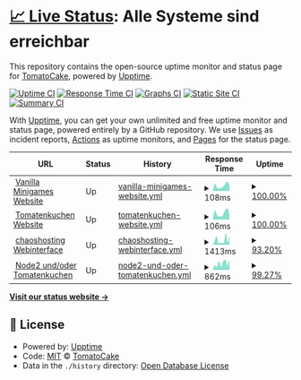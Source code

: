 # [📈 Live Status](https://devtomatocake.github.io/Status): <!--live status--> **Alle Systeme sind erreichbar**

This repository contains the open-source uptime monitor and status page for [TomatoCake](https://vanillaminigames.eu/), powered by [Upptime](https://github.com/upptime/upptime).

[![Uptime CI](https://github.com/devtomatocake/Status/workflows/Uptime%20CI/badge.svg)](https://github.com/devtomatocake/Status/actions?query=workflow%3A%22Uptime+CI%22)
[![Response Time CI](https://github.com/devtomatocake/Status/workflows/Response%20Time%20CI/badge.svg)](https://github.com/devtomatocake/Status/actions?query=workflow%3A%22Response+Time+CI%22)
[![Graphs CI](https://github.com/devtomatocake/Status/workflows/Graphs%20CI/badge.svg)](https://github.com/devtomatocake/Status/actions?query=workflow%3A%22Graphs+CI%22)
[![Static Site CI](https://github.com/devtomatocake/Status/workflows/Static%20Site%20CI/badge.svg)](https://github.com/devtomatocake/Status/actions?query=workflow%3A%22Static+Site+CI%22)
[![Summary CI](https://github.com/devtomatocake/Status/workflows/Summary%20CI/badge.svg)](https://github.com/devtomatocake/Status/actions?query=workflow%3A%22Summary+CI%22)

With [Upptime](https://upptime.js.org), you can get your own unlimited and free uptime monitor and status page, powered entirely by a GitHub repository. We use [Issues](https://github.com/devtomatocake/Status/issues) as incident reports, [Actions](https://github.com/devtomatocake/Status/actions) as uptime monitors, and [Pages](https://devtomatocake.github.io/Status) for the status page.

<!--start: status pages-->
<!-- This summary is generated by Upptime (https://github.com/upptime/upptime) -->
<!-- Do not edit this manually, your changes will be overwritten -->
<!-- prettier-ignore -->
| URL | Status | History | Response Time | Uptime |
| --- | ------ | ------- | ------------- | ------ |
| <img alt="" src="https://vanillaminigames.eu/images/favicon.ico" height="13"> [Vanilla Minigames Website](https://vanillaminigames.eu) | Up | [vanilla-minigames-website.yml](https://github.com/DEVTomatoCake/Status/commits/HEAD/history/vanilla-minigames-website.yml) | <details><summary><img alt="Response time graph" src="./graphs/vanilla-minigames-website/response-time-week.png" height="20"> 108ms</summary><br><a href="https://status.vanillaminigames.eu/history/vanilla-minigames-website"><img alt="Response time 108" src="https://img.shields.io/endpoint?url=https%3A%2F%2Fraw.githubusercontent.com%2FDEVTomatoCake%2FStatus%2FHEAD%2Fapi%2Fvanilla-minigames-website%2Fresponse-time.json"></a><br><a href="https://status.vanillaminigames.eu/history/vanilla-minigames-website"><img alt="24-hour response time 94" src="https://img.shields.io/endpoint?url=https%3A%2F%2Fraw.githubusercontent.com%2FDEVTomatoCake%2FStatus%2FHEAD%2Fapi%2Fvanilla-minigames-website%2Fresponse-time-day.json"></a><br><a href="https://status.vanillaminigames.eu/history/vanilla-minigames-website"><img alt="7-day response time 108" src="https://img.shields.io/endpoint?url=https%3A%2F%2Fraw.githubusercontent.com%2FDEVTomatoCake%2FStatus%2FHEAD%2Fapi%2Fvanilla-minigames-website%2Fresponse-time-week.json"></a><br><a href="https://status.vanillaminigames.eu/history/vanilla-minigames-website"><img alt="30-day response time 91" src="https://img.shields.io/endpoint?url=https%3A%2F%2Fraw.githubusercontent.com%2FDEVTomatoCake%2FStatus%2FHEAD%2Fapi%2Fvanilla-minigames-website%2Fresponse-time-month.json"></a><br><a href="https://status.vanillaminigames.eu/history/vanilla-minigames-website"><img alt="1-year response time 108" src="https://img.shields.io/endpoint?url=https%3A%2F%2Fraw.githubusercontent.com%2FDEVTomatoCake%2FStatus%2FHEAD%2Fapi%2Fvanilla-minigames-website%2Fresponse-time-year.json"></a></details> | <details><summary><a href="https://status.vanillaminigames.eu/history/vanilla-minigames-website">100.00%</a></summary><a href="https://status.vanillaminigames.eu/history/vanilla-minigames-website"><img alt="All-time uptime 100.00%" src="https://img.shields.io/endpoint?url=https%3A%2F%2Fraw.githubusercontent.com%2FDEVTomatoCake%2FStatus%2FHEAD%2Fapi%2Fvanilla-minigames-website%2Fuptime.json"></a><br><a href="https://status.vanillaminigames.eu/history/vanilla-minigames-website"><img alt="24-hour uptime 100.00%" src="https://img.shields.io/endpoint?url=https%3A%2F%2Fraw.githubusercontent.com%2FDEVTomatoCake%2FStatus%2FHEAD%2Fapi%2Fvanilla-minigames-website%2Fuptime-day.json"></a><br><a href="https://status.vanillaminigames.eu/history/vanilla-minigames-website"><img alt="7-day uptime 100.00%" src="https://img.shields.io/endpoint?url=https%3A%2F%2Fraw.githubusercontent.com%2FDEVTomatoCake%2FStatus%2FHEAD%2Fapi%2Fvanilla-minigames-website%2Fuptime-week.json"></a><br><a href="https://status.vanillaminigames.eu/history/vanilla-minigames-website"><img alt="30-day uptime 100.00%" src="https://img.shields.io/endpoint?url=https%3A%2F%2Fraw.githubusercontent.com%2FDEVTomatoCake%2FStatus%2FHEAD%2Fapi%2Fvanilla-minigames-website%2Fuptime-month.json"></a><br><a href="https://status.vanillaminigames.eu/history/vanilla-minigames-website"><img alt="1-year uptime 100.00%" src="https://img.shields.io/endpoint?url=https%3A%2F%2Fraw.githubusercontent.com%2FDEVTomatoCake%2FStatus%2FHEAD%2Fapi%2Fvanilla-minigames-website%2Fuptime-year.json"></a></details>
| <img alt="" src="https://tomatenkuchen.eu/assets/images/icon.ico" height="13"> [Tomatenkuchen Website](https://tomatenkuchen.eu) | Up | [tomatenkuchen-website.yml](https://github.com/DEVTomatoCake/Status/commits/HEAD/history/tomatenkuchen-website.yml) | <details><summary><img alt="Response time graph" src="./graphs/tomatenkuchen-website/response-time-week.png" height="20"> 106ms</summary><br><a href="https://status.vanillaminigames.eu/history/tomatenkuchen-website"><img alt="Response time 106" src="https://img.shields.io/endpoint?url=https%3A%2F%2Fraw.githubusercontent.com%2FDEVTomatoCake%2FStatus%2FHEAD%2Fapi%2Ftomatenkuchen-website%2Fresponse-time.json"></a><br><a href="https://status.vanillaminigames.eu/history/tomatenkuchen-website"><img alt="24-hour response time 132" src="https://img.shields.io/endpoint?url=https%3A%2F%2Fraw.githubusercontent.com%2FDEVTomatoCake%2FStatus%2FHEAD%2Fapi%2Ftomatenkuchen-website%2Fresponse-time-day.json"></a><br><a href="https://status.vanillaminigames.eu/history/tomatenkuchen-website"><img alt="7-day response time 106" src="https://img.shields.io/endpoint?url=https%3A%2F%2Fraw.githubusercontent.com%2FDEVTomatoCake%2FStatus%2FHEAD%2Fapi%2Ftomatenkuchen-website%2Fresponse-time-week.json"></a><br><a href="https://status.vanillaminigames.eu/history/tomatenkuchen-website"><img alt="30-day response time 95" src="https://img.shields.io/endpoint?url=https%3A%2F%2Fraw.githubusercontent.com%2FDEVTomatoCake%2FStatus%2FHEAD%2Fapi%2Ftomatenkuchen-website%2Fresponse-time-month.json"></a><br><a href="https://status.vanillaminigames.eu/history/tomatenkuchen-website"><img alt="1-year response time 106" src="https://img.shields.io/endpoint?url=https%3A%2F%2Fraw.githubusercontent.com%2FDEVTomatoCake%2FStatus%2FHEAD%2Fapi%2Ftomatenkuchen-website%2Fresponse-time-year.json"></a></details> | <details><summary><a href="https://status.vanillaminigames.eu/history/tomatenkuchen-website">100.00%</a></summary><a href="https://status.vanillaminigames.eu/history/tomatenkuchen-website"><img alt="All-time uptime 100.00%" src="https://img.shields.io/endpoint?url=https%3A%2F%2Fraw.githubusercontent.com%2FDEVTomatoCake%2FStatus%2FHEAD%2Fapi%2Ftomatenkuchen-website%2Fuptime.json"></a><br><a href="https://status.vanillaminigames.eu/history/tomatenkuchen-website"><img alt="24-hour uptime 100.00%" src="https://img.shields.io/endpoint?url=https%3A%2F%2Fraw.githubusercontent.com%2FDEVTomatoCake%2FStatus%2FHEAD%2Fapi%2Ftomatenkuchen-website%2Fuptime-day.json"></a><br><a href="https://status.vanillaminigames.eu/history/tomatenkuchen-website"><img alt="7-day uptime 100.00%" src="https://img.shields.io/endpoint?url=https%3A%2F%2Fraw.githubusercontent.com%2FDEVTomatoCake%2FStatus%2FHEAD%2Fapi%2Ftomatenkuchen-website%2Fuptime-week.json"></a><br><a href="https://status.vanillaminigames.eu/history/tomatenkuchen-website"><img alt="30-day uptime 100.00%" src="https://img.shields.io/endpoint?url=https%3A%2F%2Fraw.githubusercontent.com%2FDEVTomatoCake%2FStatus%2FHEAD%2Fapi%2Ftomatenkuchen-website%2Fuptime-month.json"></a><br><a href="https://status.vanillaminigames.eu/history/tomatenkuchen-website"><img alt="1-year uptime 100.00%" src="https://img.shields.io/endpoint?url=https%3A%2F%2Fraw.githubusercontent.com%2FDEVTomatoCake%2FStatus%2FHEAD%2Fapi%2Ftomatenkuchen-website%2Fuptime-year.json"></a></details>
| <img alt="" src="https://cdn.discordapp.com/attachments/588350269570678794/860563824142450688/unknown.png" height="13"> [chaoshosting Webinterface](https://panel.chaosbothosting.de) | Up | [chaoshosting-webinterface.yml](https://github.com/DEVTomatoCake/Status/commits/HEAD/history/chaoshosting-webinterface.yml) | <details><summary><img alt="Response time graph" src="./graphs/chaoshosting-webinterface/response-time-week.png" height="20"> 1413ms</summary><br><a href="https://status.vanillaminigames.eu/history/chaoshosting-webinterface"><img alt="Response time 1064" src="https://img.shields.io/endpoint?url=https%3A%2F%2Fraw.githubusercontent.com%2FDEVTomatoCake%2FStatus%2FHEAD%2Fapi%2Fchaoshosting-webinterface%2Fresponse-time.json"></a><br><a href="https://status.vanillaminigames.eu/history/chaoshosting-webinterface"><img alt="24-hour response time 830" src="https://img.shields.io/endpoint?url=https%3A%2F%2Fraw.githubusercontent.com%2FDEVTomatoCake%2FStatus%2FHEAD%2Fapi%2Fchaoshosting-webinterface%2Fresponse-time-day.json"></a><br><a href="https://status.vanillaminigames.eu/history/chaoshosting-webinterface"><img alt="7-day response time 1413" src="https://img.shields.io/endpoint?url=https%3A%2F%2Fraw.githubusercontent.com%2FDEVTomatoCake%2FStatus%2FHEAD%2Fapi%2Fchaoshosting-webinterface%2Fresponse-time-week.json"></a><br><a href="https://status.vanillaminigames.eu/history/chaoshosting-webinterface"><img alt="30-day response time 1575" src="https://img.shields.io/endpoint?url=https%3A%2F%2Fraw.githubusercontent.com%2FDEVTomatoCake%2FStatus%2FHEAD%2Fapi%2Fchaoshosting-webinterface%2Fresponse-time-month.json"></a><br><a href="https://status.vanillaminigames.eu/history/chaoshosting-webinterface"><img alt="1-year response time 1064" src="https://img.shields.io/endpoint?url=https%3A%2F%2Fraw.githubusercontent.com%2FDEVTomatoCake%2FStatus%2FHEAD%2Fapi%2Fchaoshosting-webinterface%2Fresponse-time-year.json"></a></details> | <details><summary><a href="https://status.vanillaminigames.eu/history/chaoshosting-webinterface">93.20%</a></summary><a href="https://status.vanillaminigames.eu/history/chaoshosting-webinterface"><img alt="All-time uptime 97.83%" src="https://img.shields.io/endpoint?url=https%3A%2F%2Fraw.githubusercontent.com%2FDEVTomatoCake%2FStatus%2FHEAD%2Fapi%2Fchaoshosting-webinterface%2Fuptime.json"></a><br><a href="https://status.vanillaminigames.eu/history/chaoshosting-webinterface"><img alt="24-hour uptime 100.00%" src="https://img.shields.io/endpoint?url=https%3A%2F%2Fraw.githubusercontent.com%2FDEVTomatoCake%2FStatus%2FHEAD%2Fapi%2Fchaoshosting-webinterface%2Fuptime-day.json"></a><br><a href="https://status.vanillaminigames.eu/history/chaoshosting-webinterface"><img alt="7-day uptime 93.20%" src="https://img.shields.io/endpoint?url=https%3A%2F%2Fraw.githubusercontent.com%2FDEVTomatoCake%2FStatus%2FHEAD%2Fapi%2Fchaoshosting-webinterface%2Fuptime-week.json"></a><br><a href="https://status.vanillaminigames.eu/history/chaoshosting-webinterface"><img alt="30-day uptime 98.39%" src="https://img.shields.io/endpoint?url=https%3A%2F%2Fraw.githubusercontent.com%2FDEVTomatoCake%2FStatus%2FHEAD%2Fapi%2Fchaoshosting-webinterface%2Fuptime-month.json"></a><br><a href="https://status.vanillaminigames.eu/history/chaoshosting-webinterface"><img alt="1-year uptime 97.83%" src="https://img.shields.io/endpoint?url=https%3A%2F%2Fraw.githubusercontent.com%2FDEVTomatoCake%2FStatus%2FHEAD%2Fapi%2Fchaoshosting-webinterface%2Fuptime-year.json"></a></details>
| <img alt="" src="https://tomatenkuchen.eu/assets/images/icon.ico" height="13"> [Node2 und/oder Tomatenkuchen](https://node2.chaoshosting.tk:25508) | Up | [node2-und-oder-tomatenkuchen.yml](https://github.com/DEVTomatoCake/Status/commits/HEAD/history/node2-und-oder-tomatenkuchen.yml) | <details><summary><img alt="Response time graph" src="./graphs/node2-und-oder-tomatenkuchen/response-time-week.png" height="20"> 862ms</summary><br><a href="https://status.vanillaminigames.eu/history/node2-und-oder-tomatenkuchen"><img alt="Response time 870" src="https://img.shields.io/endpoint?url=https%3A%2F%2Fraw.githubusercontent.com%2FDEVTomatoCake%2FStatus%2FHEAD%2Fapi%2Fnode2-und-oder-tomatenkuchen%2Fresponse-time.json"></a><br><a href="https://status.vanillaminigames.eu/history/node2-und-oder-tomatenkuchen"><img alt="24-hour response time 507" src="https://img.shields.io/endpoint?url=https%3A%2F%2Fraw.githubusercontent.com%2FDEVTomatoCake%2FStatus%2FHEAD%2Fapi%2Fnode2-und-oder-tomatenkuchen%2Fresponse-time-day.json"></a><br><a href="https://status.vanillaminigames.eu/history/node2-und-oder-tomatenkuchen"><img alt="7-day response time 862" src="https://img.shields.io/endpoint?url=https%3A%2F%2Fraw.githubusercontent.com%2FDEVTomatoCake%2FStatus%2FHEAD%2Fapi%2Fnode2-und-oder-tomatenkuchen%2Fresponse-time-week.json"></a><br><a href="https://status.vanillaminigames.eu/history/node2-und-oder-tomatenkuchen"><img alt="30-day response time 849" src="https://img.shields.io/endpoint?url=https%3A%2F%2Fraw.githubusercontent.com%2FDEVTomatoCake%2FStatus%2FHEAD%2Fapi%2Fnode2-und-oder-tomatenkuchen%2Fresponse-time-month.json"></a><br><a href="https://status.vanillaminigames.eu/history/node2-und-oder-tomatenkuchen"><img alt="1-year response time 870" src="https://img.shields.io/endpoint?url=https%3A%2F%2Fraw.githubusercontent.com%2FDEVTomatoCake%2FStatus%2FHEAD%2Fapi%2Fnode2-und-oder-tomatenkuchen%2Fresponse-time-year.json"></a></details> | <details><summary><a href="https://status.vanillaminigames.eu/history/node2-und-oder-tomatenkuchen">99.27%</a></summary><a href="https://status.vanillaminigames.eu/history/node2-und-oder-tomatenkuchen"><img alt="All-time uptime 98.56%" src="https://img.shields.io/endpoint?url=https%3A%2F%2Fraw.githubusercontent.com%2FDEVTomatoCake%2FStatus%2FHEAD%2Fapi%2Fnode2-und-oder-tomatenkuchen%2Fuptime.json"></a><br><a href="https://status.vanillaminigames.eu/history/node2-und-oder-tomatenkuchen"><img alt="24-hour uptime 98.86%" src="https://img.shields.io/endpoint?url=https%3A%2F%2Fraw.githubusercontent.com%2FDEVTomatoCake%2FStatus%2FHEAD%2Fapi%2Fnode2-und-oder-tomatenkuchen%2Fuptime-day.json"></a><br><a href="https://status.vanillaminigames.eu/history/node2-und-oder-tomatenkuchen"><img alt="7-day uptime 99.27%" src="https://img.shields.io/endpoint?url=https%3A%2F%2Fraw.githubusercontent.com%2FDEVTomatoCake%2FStatus%2FHEAD%2Fapi%2Fnode2-und-oder-tomatenkuchen%2Fuptime-week.json"></a><br><a href="https://status.vanillaminigames.eu/history/node2-und-oder-tomatenkuchen"><img alt="30-day uptime 99.53%" src="https://img.shields.io/endpoint?url=https%3A%2F%2Fraw.githubusercontent.com%2FDEVTomatoCake%2FStatus%2FHEAD%2Fapi%2Fnode2-und-oder-tomatenkuchen%2Fuptime-month.json"></a><br><a href="https://status.vanillaminigames.eu/history/node2-und-oder-tomatenkuchen"><img alt="1-year uptime 98.56%" src="https://img.shields.io/endpoint?url=https%3A%2F%2Fraw.githubusercontent.com%2FDEVTomatoCake%2FStatus%2FHEAD%2Fapi%2Fnode2-und-oder-tomatenkuchen%2Fuptime-year.json"></a></details>

<!--end: status pages-->

[**Visit our status website →**](https://devtomatocake.github.io/Status)

## 📄 License

- Powered by: [Upptime](https://github.com/upptime/upptime)
- Code: [MIT](./LICENSE) © [TomatoCake](https://vanillaminigames.eu/)
- Data in the `./history` directory: [Open Database License](https://opendatacommons.org/licenses/odbl/1-0/)
